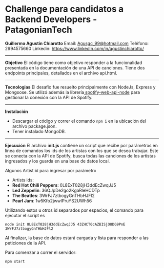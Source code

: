 
# Challenge para candidatos a Backend Developers - PatagonianTech 
**Guillermo Agustín Chiarotto**
Email: Agusgc_99@hotmail.com
Teléfono: 2994575660
Linkedin: https://www.linkedin.com/in/agustinchiarotto/


------------
**Objetivo**
El código tiene como objetivo responder a la funcionalidad presentada en la documentación de una API de canciones. Tiene dos endpoints principales, detallados en el archivo api.html.

------------
**Tecnologias**
El desafio fue resuelto principalmente con NodeJs, Express y Mongoose. Se utilizó además la librería[ spotify-web-api-node](http://https://github.com/thelinmichael/spotify-web-api-node " spotify-web-api-node") para gestionar la conexión con la API de Spotify.

------------
**Instalación**
-	Descargar el código y correr el comando `npm i` en la ubicación del archivo package.json. 
-	Tener instalado MongoDB.

------------
**Ejecución**
El archivo **init.js** contiene un script que recibe por parámetros en línea de comandos los ids de los artistas con los que se desea trabajar. Este se conecta con la API de Spotify, busca todas las canciones de los artistas ingresados y los guarda en una base de datos local.

Algunos Artist id para ingresar por parámetro
* Artists ids:
 * **Red Hot Chili Peppers**: 0L8ExT028jH3ddEcZwqJJ5 
 * **Led Zeppelin**: 36QJpDe2go2KgaRleHCDTp
 * **The Beatles**: 3WrFJ7ztbogyGnTHbHJFl2 
 * **Pearl Jam**: 1w5Kfo2jwwIPruYS2UWh56
  

Utilizando estos u otros id separados por espacios, el comando para ejecutar el script es

`node init 0L8ExT028jH3ddEcZwqJJ5 43ZHCT0cAZBISjO8DG9PnE 3WrFJ7ztbogyGnTHbHJFl2`


Al finalizar, la base de datos estará cargada y lista para responder a las peticiones de la API.

Para comenzar a correr el servidor:

`npm start`
